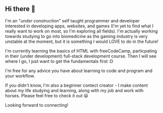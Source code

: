 ## Hi there 👋

I'm an "_under construction_" self taught programmer and developer interested in developing apps, websites, and games (I'm yet to find what I really want to work on most, so I'm exploring all fields).
  I'm actually working towards studying to go into biomedicine as the gaming industry is very unstable at the moment, but it is something I would LOVE to do in the future!

I'm currently learning the basics of HTML with freeCodeCamp, particpating in their (under development) full-stack development course. Then I will see where I go, I just want to get the fundamentals first :D

I'm free for any advice you have about learning to code and program and your workflow.

If you didn't know, I'm also a beginner contect creator - I make content about my life studying and learning, along with my job and work with horses. Please feel free to check it out 😃

Looking forward to connecting!
<!--
**AshWeeks/AshWeeks** is a ✨ _special_ ✨ repository because its `README.md` (this file) appears on your GitHub profile.

Here are some ideas to get you started:

- 🔭 I’m currently working on ...
- 🌱 I’m currently learning ...
- 👯 I’m looking to collaborate on ...
- 🤔 I’m looking for help with ...
- 💬 Ask me about ...
- 📫 How to reach me: ...
- 😄 Pronouns: ...
- ⚡ Fun fact: ...
-->
